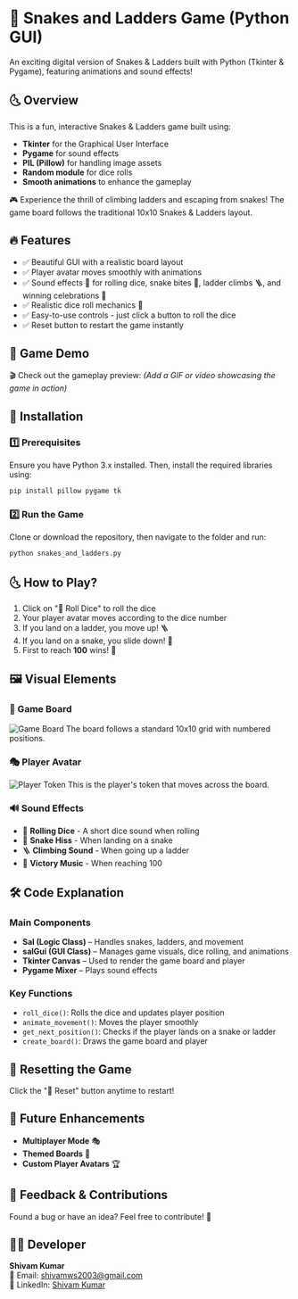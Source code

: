 # 🎲 Snakes and Ladders Game (Python GUI)

An exciting digital version of Snakes & Ladders built with Python (Tkinter & Pygame), featuring animations and sound effects!

## 🌜 Overview
This is a fun, interactive Snakes & Ladders game built using:

- **Tkinter** for the Graphical User Interface
- **Pygame** for sound effects
- **PIL (Pillow)** for handling image assets
- **Random module** for dice rolls
- **Smooth animations** to enhance the gameplay

🎮 Experience the thrill of climbing ladders and escaping from snakes! The game board follows the traditional 10x10 Snakes & Ladders layout.

## 🔥 Features
- ✅ Beautiful GUI with a realistic board layout
- ✅ Player avatar moves smoothly with animations
- ✅ Sound effects 🎵 for rolling dice, snake bites 🐍, ladder climbs 🪜, and winning celebrations 🎉
- ✅ Realistic dice roll mechanics 🎲
- ✅ Easy-to-use controls - just click a button to roll the dice
- ✅ Reset button to restart the game instantly

## 🎥 Game Demo
🎬 Check out the gameplay preview:
*(Add a GIF or video showcasing the game in action)*

## 🚀 Installation

### 1️⃣ Prerequisites
Ensure you have Python 3.x installed.
Then, install the required libraries using:

```sh
pip install pillow pygame tk
```

### 2️⃣ Run the Game
Clone or download the repository, then navigate to the folder and run:

```sh
python snakes_and_ladders.py
```

## 🌜 How to Play?
1. Click on "🎲 Roll Dice" to roll the dice
2. Your player avatar moves according to the dice number
3. If you land on a ladder, you move up! 🪜
4. If you land on a snake, you slide down! 🐍
5. First to reach **100** wins! 🎉

## 🖼️ Visual Elements

### 🎨 Game Board
![Game Board](Assingnment%208/board_image.png)
The board follows a standard 10x10 grid with numbered positions.

### 🎭 Player Avatar
![Player Token](Assingnment%208/player_avatar.png)
This is the player's token that moves across the board.

### 🔊 Sound Effects
- 🎲 **Rolling Dice** - A short dice sound when rolling
- 🐍 **Snake Hiss** - When landing on a snake
- 🪜 **Climbing Sound** - When going up a ladder
- 🎉 **Victory Music** - When reaching 100

## 🛠️ Code Explanation
### Main Components
- **Sal (Logic Class)** – Handles snakes, ladders, and movement
- **salGui (GUI Class)** – Manages game visuals, dice rolling, and animations
- **Tkinter Canvas** – Used to render the game board and player
- **Pygame Mixer** – Plays sound effects

### Key Functions
- `roll_dice()`: Rolls the dice and updates player position
- `animate_movement()`: Moves the player smoothly
- `get_next_position()`: Checks if the player lands on a snake or ladder
- `create_board()`: Draws the game board and player

## 🔄 Resetting the Game
Click the "🔄 Reset" button anytime to restart!

## 🌟 Future Enhancements
- **Multiplayer Mode** 🎭
- **Themed Boards** 🎨
- **Custom Player Avatars** 🏆

## 💼 Feedback & Contributions
Found a bug or have an idea? Feel free to contribute! 🚀

## 👨‍💻 Developer
**Shivam Kumar**  
📧 Email: [shivamws2003@gmail.com](mailto:shivamws2003@gmail.com)  
🔗 LinkedIn: [Shivam Kumar](https://www.linkedin.com/in/28sku/)
